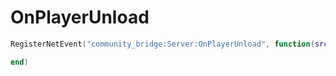 # OnPlayerUnload

```lua
RegisterNetEvent("community_bridge:Server:OnPlayerUnload", function(src)

end)
```
